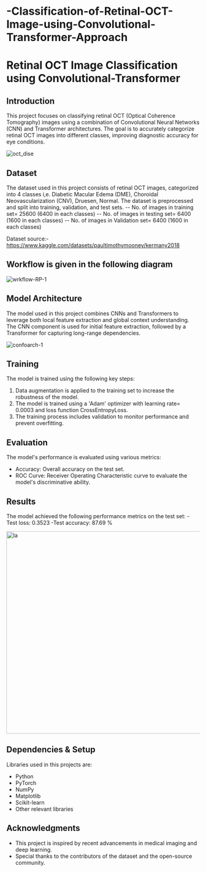 # -Classification-of-Retinal-OCT-Image-using-Convolutional-Transformer-Approach


# Retinal OCT Image Classification using Convolutional-Transformer




## Introduction
This project focuses on classifying retinal OCT (Optical Coherence Tomography) images using a combination of Convolutional Neural Networks (CNN) and Transformer architectures. The goal is to accurately categorize retinal OCT images into different classes, improving diagnostic accuracy for eye conditions.


![oct_dise](https://github.com/user-attachments/assets/4cd9c9fc-1b83-4eb5-9282-4310a7d355e8)


## Dataset
The dataset used in this project consists of retinal OCT images, categorized into 4 classes i,e. Diabetic Macular Edema (DME), Choroidal Neovascularization (CNV), Druesen, Normal. The dataset is preprocessed and split into training, validation, and test sets.
-- No. of images in training set= 25600 (6400 in each classes)
-- No. of images in testing set= 6400  (1600 in each classes)
-- No. of images in Validation set= 6400  (1600 in each classes)

Dataset source:- https://www.kaggle.com/datasets/paultimothymooney/kermany2018

## Workflow is given in the following diagram


![wrkflow-RP-1](https://github.com/user-attachments/assets/2ad13ba5-109b-4b0d-a823-8ed76c70b7b2)

## Model Architecture
The model used in this project combines CNNs and Transformers to leverage both local feature extraction and global context understanding. The CNN component is used for initial feature extraction, followed by a Transformer for capturing long-range dependencies.



![confoarch-1](https://github.com/user-attachments/assets/5599f593-807e-4705-aaa2-8d0708bbef1e)

## Training
The model is trained using the following key steps:
1. Data augmentation is applied to the training set to increase the robustness of the model.
2. The model is trained using a 'Adam' optimizer with learning rate= 0.0003 and loss function CrossEntropyLoss.
3. The training process includes validation to monitor performance and prevent overfitting.

## Evaluation
The model's performance is evaluated using various metrics:
- Accuracy: Overall accuracy on the test set.
- ROC Curve: Receiver Operating Characteristic curve to evaluate the model's discriminative ability.

## Results
The model achieved the following performance metrics on the test set:
-Test loss: 0.3523
-Test accuracy: 87.69 %


<img width="528" alt="la" src="https://github.com/user-attachments/assets/f9469777-c7f5-4a57-8c18-5a0e137be631">



## Dependencies & Setup
Libraries used in this projects are:
- Python 
- PyTorch 
- NumPy
- Matplotlib
- Scikit-learn
- Other relevant libraries





## Acknowledgments
- This project is inspired by recent advancements in medical imaging and deep learning.
- Special thanks to the contributors of the dataset and the open-source community.



